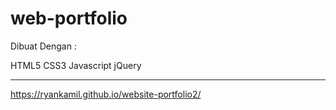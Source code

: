 # web-portfolio

Dibuat Dengan :

HTML5
CSS3
Javascript
jQuery

------------
https://ryankamil.github.io/website-portfolio2/
